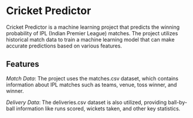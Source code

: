# Cricket Predictor

Cricket Predictor is a machine learning project that predicts the winning probability of IPL (Indian Premier League) matches. The project utilizes historical match data to train a machine learning model that can make accurate predictions based on various features.

## Features

_Match Data_: The project uses the matches.csv dataset, which contains information about IPL matches such as teams, venue, toss winner, and winner.

_Delivery Data_: The deliveries.csv dataset is also utilized, providing ball-by-ball information like runs scored, wickets taken, and other key statistics.
